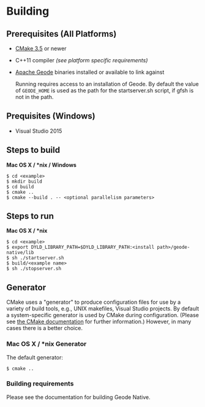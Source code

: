 # Building

## Prerequisites (All Platforms)
* [CMake 3.5](https://cmake.org/) or newer
* C++11 compiler *(see platform specific requirements)*
* [Apache Geode](http://geode.apache.org/releases/) binaries installed or available to link against

   Running requires access to an installation of Geode. By default the value of `GEODE_HOME` is used as the path for the startserver.sh script, if gfsh is not in the path.

## Prequisites (Windows)

* Visual Studio 2015

## Steps to build

**Mac OS X / \*nix / Windows**

    $ cd <example>
    $ mkdir build
    $ cd build
    $ cmake ..
    $ cmake --build . -- <optional parallelism parameters>

## Steps to run

**Mac OS X / \*nix**

    $ cd <example>
    $ export DYLD_LIBRARY_PATH=$DYLD_LIBRARY_PATH:<install path>/geode-native/lib
    $ sh ./startserver.sh
    $ build/<example name>
    $ sh ./stopserver.sh

## Generator
CMake uses a "generator" to produce configuration files for use by a variety of build tools, e.g., UNIX makefiles, Visual Studio projects. By default a system-specific generator is used by CMake during configuration. (Please see [the CMake documentation](https://cmake.org/documentation/) for further information.) However, in many cases there is a better choice.

### Mac OS X / *nix Generator
The default generator:

    $ cmake ..

### Building requirements
Please see the documentation for building Geode Native.
